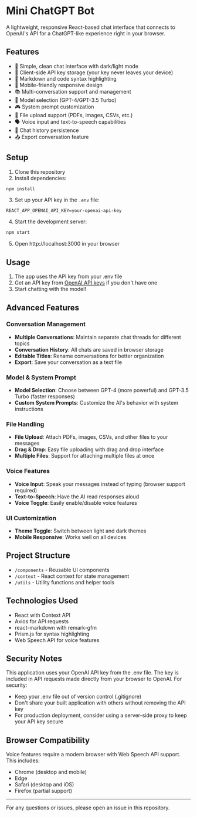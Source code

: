 # Mini ChatGPT Bot

A lightweight, responsive React-based chat interface that connects to OpenAI's API for a ChatGPT-like experience right in your browser.

## Features

- 💬 Simple, clean chat interface with dark/light mode
- 🔐 Client-side API key storage (your key never leaves your device)
- 📝 Markdown and code syntax highlighting
- 📱 Mobile-friendly responsive design
- 📚 Multi-conversation support and management
- 🔄 Model selection (GPT-4/GPT-3.5 Turbo)
- 🎮 System prompt customization
- 📎 File upload support (PDFs, images, CSVs, etc.)
- 🗣️ Voice input and text-to-speech capabilities
- 💾 Chat history persistence
- 📤 Export conversation feature

## Setup

1. Clone this repository
2. Install dependencies:
```bash
npm install
```
3. Set up your API key in the `.env` file:
```
REACT_APP_OPENAI_API_KEY=your-openai-api-key
```
4. Start the development server:
```bash
npm start
```
5. Open http://localhost:3000 in your browser

## Usage

1. The app uses the API key from your .env file
2. Get an API key from [OpenAI API keys](https://platform.openai.com/api-keys) if you don't have one
3. Start chatting with the model!

## Advanced Features

### Conversation Management
- **Multiple Conversations**: Maintain separate chat threads for different topics
- **Conversation History**: All chats are saved in browser storage
- **Editable Titles**: Rename conversations for better organization
- **Export**: Save your conversation as a text file

### Model & System Prompt
- **Model Selection**: Choose between GPT-4 (more powerful) and GPT-3.5 Turbo (faster responses)
- **Custom System Prompts**: Customize the AI's behavior with system instructions

### File Handling
- **File Upload**: Attach PDFs, images, CSVs, and other files to your messages
- **Drag & Drop**: Easy file uploading with drag and drop interface
- **Multiple Files**: Support for attaching multiple files at once

### Voice Features
- **Voice Input**: Speak your messages instead of typing (browser support required)
- **Text-to-Speech**: Have the AI read responses aloud
- **Voice Toggle**: Easily enable/disable voice features

### UI Customization
- **Theme Toggle**: Switch between light and dark themes
- **Mobile Responsive**: Works well on all devices

## Project Structure

- `/components` - Reusable UI components
- `/context` - React context for state management
- `/utils` - Utility functions and helper tools

## Technologies Used

- React with Context API
- Axios for API requests
- react-markdown with remark-gfm
- Prism.js for syntax highlighting
- Web Speech API for voice features

## Security Notes

This application uses your OpenAI API key from the .env file. The key is included in API requests made directly from your browser to OpenAI. For security:

- Keep your .env file out of version control (.gitignore)
- Don't share your built application with others without removing the API key
- For production deployment, consider using a server-side proxy to keep your API key secure

## Browser Compatibility

Voice features require a modern browser with Web Speech API support. This includes:
- Chrome (desktop and mobile)
- Edge
- Safari (desktop and iOS)
- Firefox (partial support)

---

For any questions or issues, please open an issue in this repository.